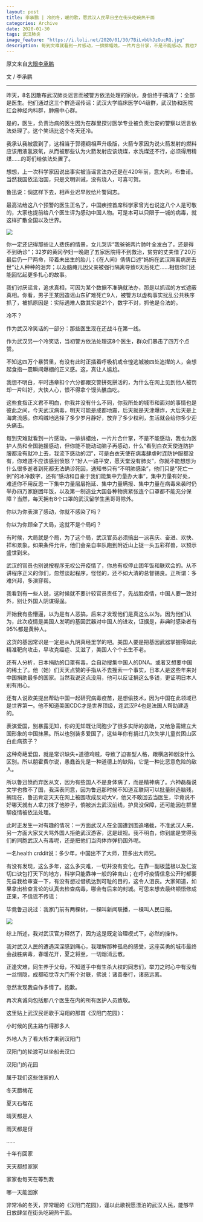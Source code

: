 ```yaml
---
layout: post
title: 李承鹏 | 冷的冬，暖的歌，愿武汉人民早日坐在街头吃碗热干面
categories: Archive
date: 2020-01-30
tags: 武汉肺炎
image_feature: "https://i.loli.net/2020/01/30/7BiLvbUhJzOucRQ.jpg"
description: 每到灾难就看到一片感动，一排排蜡烛，一片片合什掌，不是不能感动，我也为医护人员和全国驰援感动，但你能不能动动脑子再感动，什么“看到白衣天使连防护服都没有就冲上去，我流下感动的泪”，可是白衣天使在病毒肆虐时连防护服都没有，你难道不应该感到愤怒？
---
```


原文来自[大眼李承鹏](https://web.archive.org/web/20200130150726/https://mp.weixin.qq.com/s/fHnFjYFWTrYlY6aERSBpRA)

文 / 李承鹏

---

昨天，8名因散布武汉肺炎谣言而被警方依法处理的家伙，身份终于搞清了：全部是医生。他们通过这三个群造谣传谣：武汉大学临床医学04级群，武汉协和医院红会神经内科群，肿瘤中心群。

是的，医生，负责治病的医生因为在群里探讨医学专业被负责治安的警察以谣言依法处理了。这个笑话比这个冬天还冷。

我承认我被震到了，这相当于郭德纲相声升级版，火箭专家因为说火箭发射的燃料应该用液氢液氧，从而被那些认为火箭发射应该烧煤，水洗煤还不行，必须得用精煤……的哥们给依法处置了。

想想，上一次科学家因说出事实被当谣言法办还是在420年前，意大利，布鲁诺。当然我国依法治国，只是文明训诫，没有烧人，可喜可贺。

鲁迅说：倘这样下去，相声业迟早败给片警同志。

最高法给这八个预警的医生正名了，中国疾控首席科学家曾光也说这八个人是可敬的，大家也提前给八个医生评为感动中国人物。可是本可以只限于一城的病毒，就这样扩散全国以及世界。

![](https://i.loli.net/2020/01/30/1zIiUqSVQGyMJu3.jpg)

你一定还记得那些让人悲伤的情景，女儿哭诉“我爸爸两片肺叶全发白了，还是得不到确诊”；32岁的黄冈孕妇一晚跑了五家医院得不到救治，贫穷的丈夫借了20万最后仍一尸两命，带着未出生的胎儿；《在人间》倩倩口述“妈妈在武汉隔离病房去世”让人种种的泪奔；以及脑瘫儿因父亲被强行隔离导致6天后死亡……相信你们还能回忆起更多扎心的故事。

我们讨厌谣言，追求真相，可因为某个数据不准确就法办，那是以抓谣的方式遮蔽真相。你看，男子王某因造谣山东矿难死亡9人，被警方以虚构事实扰乱公共秩序抓了，被抓原因是：实际遇难人数其实是21个，数字不对，抓他是合法的。

冷不？

作为武汉冷笑话的一部分：那些医生现在还战斗在第一线。

作为武汉另一个冷笑话，当初警方依法处理这8个医生，群众们暴击了四万个点赞。

不知这四万个暴赞里，有没有此时正插着呼吸机或仓惶逃城被四处追撵的人，会想起食指一震瞬间爆棚的正义感。这，真让人尴尬。

我想不明白，平时违章扣个六分都跟交警拼死拼活的，为什么在网上见到他人被罚却一片叫好，大快人心，恨不得拿个馒头醮血吃。

这些食指正义君不明白，你我并没有什么不同，你我所处的城市和面对的事情也是彼此之间，今天武汉病毒，明天可能是成都地震，后天就是天津爆炸，大后天是上海禽流感。你鸡贼地选择了多少岁月静好，放弃了多少权利，生活就会给你多少迎头痛击。

每到灾难就看到一片感动，一排排蜡烛，一片片合什掌，不是不能感动，我也为医护人员和全国驰援感动，但你能不能动动脑子再感动，什么“看到白衣天使连防护服都没有就冲上去，我流下感动的泪”，可是白衣天使在病毒肆虐时连防护服都没有，你难道不应该感到愤怒？“好人一路平安，愿天堂没有肺炎”，你就不能想想为什么很多逝者到死都无法确诊死因，通知书只有“不明肺感染”，他们只是“死亡一例”的冰冷数字，还有“感动和自豪于我们能集中力量办大事”，集中力量有好处，难道你不用反思一下集中力量层层拖延、集中力量瞒报、集中力量在病毒来袭时仍举办四万家庭团年饭，以及第一制造业大国各种物资紧张连个口罩都不能充分保障？当然，每天拥有8个口罩的武汉留学生黑哥哥除外。

你以为你表演了感动，你就不感染了吗？

你以为你顾全了大局，这就不是个局吗？

有时候，大局就是个局，为了这个局，武汉官员必须搞出一派喜庆、奋进、欢快、祥和景象。如果条件允许，他们会亲自率队跑到附近山上捉一头五彩祥兽，以预示盛世到来。

武汉的官员也别说按程序无权公开疫情了，你总有权停止团年饭和联欢会的。从不讲程序正义的你们，忽然谈起程序，怪怪的，还不如大清的总督锡良。正所谓：多难兴邦，多演穿帮。

我看到有一些人说，这时候就不要计较官员责任了，先战胜疫情，中国人要一致对外，别让外国人阴谋得逞。

开始我有些懵逼，以为是有人恶搞，后来才发现他们是真这么以为。因为他们认为，此次疫情是美国人发明的基因武器对中国人的进攻，证据是，非典时感染者有95%都是黄种人。

这货的基因常识是一定是从九阴真经里学的吧。美国人要是把基因武器掌握得如此精准靶向攻击，早攻克癌症、艾滋了，美国人个个长生不老。

还有人分析，日本捐助的口罩有毒，会自动搜集中国人的DNA。或者又想要中国的稀土了。他（她）们天天点赞的手指从不去搜索一个事实，日本人是这些年来对中国捐助最多的国家。当然我说这点没用，他可以反证捐这么多钱，更证明日本人别有用心。

还有人说欧美提出帮助中国一起研究病毒疫苗，是想偷技术，因为中国在此领域已是世界第一。他不知道美国CDC才是世界顶级，连武汉P4也是法国人帮助建造的。

表演爱国，别暴露无知，你的无知既让同胞少了很多实际的救助，又给急需建立大国形象的中国抹黑。所以也别装多爱国了，这些年你有捐过几次失学儿童贫困山区白血病孩子？

这种奇葩爱国，就是常识缺失+道德鸡贼，导致了迫害型人格，跟横店神剧没什么区别。所以朋霍费尔说，愚蠢首先是一种道德上的缺陷，它是一种比恶意危险的敌人。

所以鲁迅愤而弃医从文，因为有些国人不是身体病了，而是精神病了。六神磊磊说文学也救不了国，我深表同意，因为鲁迅那时候不知道互联网可以批量制造脑残，搁现在，鲁迅肯定天天在网上被围攻成反动大V，他又不敢回去当医生，毕竟说不好哪天就有人拿刀抹了他脖子，倘被派去武汉前线，护具没保障，还可能因在群里聊疫情被依法处理。

此时正发生一对有趣的情况：一方面武汉人在全国遭到围追堵截，不准武汉人来，另一方面大家又大骂外国人拒绝武汉游客，这是歧视。我不明白，你到底是觉得我们的同胞武汉人有毒呢，还是把他们当肉体炸弹扔国外呢。

一名health crddit说：多少年，中国出不了大师，顶多出大师兄。

有没有发现，这么多年，这么多灾难，一切并没有变化。在靠一副板蓝根以及仁波切口诀包打天下的地方，科学只能靠神一般的钟南山；在呼吁疫情信息公开时都要先自我检审查一下，有没有想过借机达到可耻的目的，这令人沮丧。大家知道，如果拿出检查言论的认真去检查病毒，哪会有后来的封城。可思来想去最终顿悟修成正果，不信谣不传谣：

毕竟鲁迅说过：我家门前有两棵树，一棵叫新闻联播，一棵叫人民日报。

![](https://i.loli.net/2020/01/30/7BiLvbUhJzOucRQ.jpg)

综上所述，我对武汉官方释然了，因为这是既定治理模式下，必然的操作。

我对武汉人民的遭遇深深感到痛心，我理解那种孤岛的感受，这座英勇的城市最终会战胜病毒，春暖花开，夏之将至，一切烟消云散。

正逢灾难，同生养于父母，不知道手中有生杀大权的同志们，举刀之时心中有没有一丝恻隐，成都昭觉寺大门有个对联，佛说：诸善奉行，诸恶远离。

忽然发现我自作多情了。抱歉。

再次真诚向包括那八个医生在内的所有医护人员致敬。

这里贴上武汉民谣歌手冯翔的那首《汉阳门花园》：

小时候的民主路冇得那多人

外地人为了看大桥才来到汉阳门

汉阳门的轮渡可以坐船去汉口

汉阳门的花园

属于我们这些住家的人

冬天腊梅花

夏天石榴花

晴天都是人

雨天都是伢

……

十年冇回家

天天都想家家

家家也每天在等到我

哪一天能回家

非常冷的冬天，非常暖的《汉阳门花园》，谨以此歌祝愿漂泊的武汉人民，能够早日放肆坐在街头吃碗热干面。
